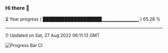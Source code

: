 ### Hi there 👋

⏳ Year progress { ███████████████████▁▁▁▁▁▁▁▁▁▁▁ } 65.28 %

---

⏰ Updated on Sat, 27 Aug 2022 06:11:13 GMT

![Progress Bar CI](https://github.com/Shyam-Makwana/GitHub-Actions-Demo/workflows/Progress%20Bar%20CI/badge.svg)
